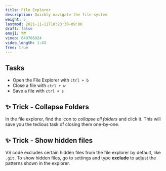 ```yaml
---
title: File Explorer
description: Quickly navigate the file system
weight: 5
lastmod: 2021-11-11T10:23:30-09:00
draft: false
emoji: 🗺️
vimeo: 649706924
video_length: 1:43
free: true
---
```


## Tasks

- Open the File Explorer with `ctrl + b`
- Close a file with `ctrl + w`
- Save a file with `ctrl + s`

## ✨ Trick - Collapse Folders

In the file explorer, find the icon to _collapse all folders_ and click it. This will save you the tedious task of closing them one-by-one.

## ✨ Trick - Show hidden files

VS code excludes certain hidden files from the file explorer by default, like `.git`. To show hidden files, go to settings and type **exclude** to adjust the patterns shown in the explorer.
